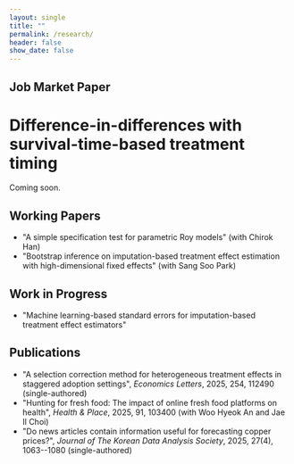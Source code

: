 ```yaml
---
layout: single
title: ""
permalink: /research/
header: false
show_date: false
---
```

## Job Market Paper

# Difference-in-differences with survival-time-based treatment timing

Coming soon.

## Working Papers
  - "A simple specification test for parametric Roy models" (with Chirok Han)
  - "Bootstrap inference on imputation-based treatment effect estimation with high-dimensional fixed effects" (with Sang Soo Park)

## Work in Progress
  - "Machine learning-based standard errors for imputation-based treatment effect estimators"

## Publications

  - "A selection correction method for heterogeneous treatment effects in staggered adoption settings", *Economics Letters*, 2025, 254, 112490 (single-authored)
  - "Hunting for fresh food: The impact of online fresh food platforms on health", *Health & Place*, 2025, 91, 103400 (with Woo Hyeok An and Jae Il Choi)
  - "Do news articles contain information useful for forecasting copper prices?", *Journal of The Korean Data Analysis Society*, 2025, 27(4), 1063--1080 (single-authored)
